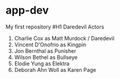 # app-dev
My first repository
#H1  Daredevil Actors

1. Charlie Cox as Matt Murdock / Daredevil
2. Vincent D'Onofrio as Kingpin
3. Jon Bernthal as Punisher
4. Wilson Bethel as Bullseye
5. Elodie Yung as Elektra
6. Deborah Ahn Woll as Karen Page
